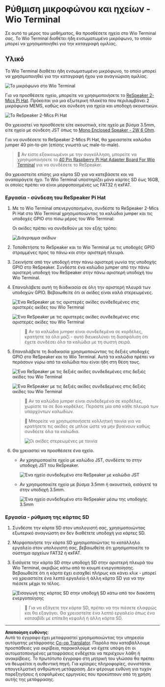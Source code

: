 <!--
CO_OP_TRANSLATOR_METADATA:
{
  "original_hash": "93d352de36526b8990e41dd538100324",
  "translation_date": "2025-08-27T20:34:50+00:00",
  "source_file": "6-consumer/lessons/1-speech-recognition/wio-terminal-microphone.md",
  "language_code": "el"
}
-->
# Ρύθμιση μικροφώνου και ηχείων - Wio Terminal

Σε αυτό το μέρος του μαθήματος, θα προσθέσετε ηχεία στο Wio Terminal σας. Το Wio Terminal διαθέτει ήδη ενσωματωμένο μικρόφωνο, το οποίο μπορεί να χρησιμοποιηθεί για την καταγραφή ομιλίας.

## Υλικό

Το Wio Terminal διαθέτει ήδη ενσωματωμένο μικρόφωνο, το οποίο μπορεί να χρησιμοποιηθεί για την καταγραφή ήχου για αναγνώριση ομιλίας.

![Το μικρόφωνο στο Wio Terminal](../../../../../translated_images/wio-mic.3f8c843dbe8ad917424037a93e3d25c62634add00a04dd8e091317b5a7a90088.el.png)

Για να προσθέσετε ηχείο, μπορείτε να χρησιμοποιήσετε το [ReSpeaker 2-Mics Pi Hat](https://www.seeedstudio.com/ReSpeaker-2-Mics-Pi-HAT.html). Πρόκειται για μια εξωτερική πλακέτα που περιλαμβάνει 2 μικρόφωνα MEMS, καθώς και σύνδεση για ηχείο και υποδοχή ακουστικών.

![Το ReSpeaker 2-Mics Pi Hat](../../../../../translated_images/respeaker.f5d19d1c6b14ab1676d24ac2764e64fac5339046ae07be8b45ce07633d61b79b.el.png)

Θα χρειαστεί να προσθέσετε είτε ακουστικά, είτε ηχείο με βύσμα 3.5mm, είτε ηχείο με σύνδεση JST όπως το [Mono Enclosed Speaker - 2W 6 Ohm](https://www.seeedstudio.com/Mono-Enclosed-Speaker-2W-6-Ohm-p-2832.html).

Για να συνδέσετε το ReSpeaker 2-Mics Pi Hat, θα χρειαστείτε καλώδια jumper 40 pin-to-pin (επίσης γνωστά ως male-to-male).

> 💁 Αν είστε εξοικειωμένοι με την συγκόλληση, μπορείτε να χρησιμοποιήσετε το [40 Pin Raspberry Pi Hat Adapter Board For Wio Terminal](https://www.seeedstudio.com/40-Pin-Raspberry-Pi-Hat-Adapter-Board-For-Wio-Terminal-p-4730.html) για να συνδέσετε το ReSpeaker.

Θα χρειαστείτε επίσης μια κάρτα SD για να κατεβάσετε και να αναπαράγετε ήχο. Το Wio Terminal υποστηρίζει μόνο κάρτες SD έως 16GB, οι οποίες πρέπει να είναι μορφοποιημένες ως FAT32 ή exFAT.

### Εργασία - σύνδεση του ReSpeaker Pi Hat

1. Με το Wio Terminal απενεργοποιημένο, συνδέστε το ReSpeaker 2-Mics Pi Hat στο Wio Terminal χρησιμοποιώντας τα καλώδια jumper και τις υποδοχές GPIO στο πίσω μέρος του Wio Terminal:

    Οι ακίδες πρέπει να συνδεθούν με τον εξής τρόπο:

    ![Διάγραμμα ακίδων](../../../../../translated_images/wio-respeaker-wiring-0.767f80aa6508103880d256cdf99ee7219e190db257c7261e4aec219759dc67b9.el.png)

1. Τοποθετήστε το ReSpeaker και το Wio Terminal με τις υποδοχές GPIO στραμμένες προς τα πάνω και στην αριστερή πλευρά.

1. Ξεκινήστε από την υποδοχή στην πάνω αριστερή γωνία της υποδοχής GPIO στο ReSpeaker. Συνδέστε ένα καλώδιο jumper από την πάνω αριστερή υποδοχή του ReSpeaker στην πάνω αριστερή υποδοχή του Wio Terminal.

1. Επαναλάβετε αυτή τη διαδικασία σε όλη την αριστερή πλευρά των υποδοχών GPIO. Βεβαιωθείτε ότι οι ακίδες είναι καλά στερεωμένες.

    ![Ένα ReSpeaker με τις αριστερές ακίδες συνδεδεμένες στις αριστερές ακίδες του Wio Terminal](../../../../../translated_images/wio-respeaker-wiring-1.8d894727f2ba24004824ee5e06b83b6d10952550003a3efb603182121521b0ef.el.png)

    ![Ένα ReSpeaker με τις αριστερές ακίδες συνδεδεμένες στις αριστερές ακίδες του Wio Terminal](../../../../../translated_images/wio-respeaker-wiring-2.329e1cbd306e754f8ffe56f9294794f4a8fa123860d76067a79e9ea385d1bf56.el.png)

    > 💁 Αν τα καλώδια jumper είναι συνδεδεμένα σε κορδέλες, κρατήστε τα όλα μαζί - αυτό διευκολύνει τη διασφάλιση ότι έχετε συνδέσει όλα τα καλώδια με τη σωστή σειρά.

1. Επαναλάβετε τη διαδικασία χρησιμοποιώντας τις δεξιές υποδοχές GPIO στο ReSpeaker και το Wio Terminal. Αυτά τα καλώδια πρέπει να περάσουν γύρω από τα καλώδια που είναι ήδη στη θέση τους.

    ![Ένα ReSpeaker με τις δεξιές ακίδες συνδεδεμένες στις δεξιές ακίδες του Wio Terminal](../../../../../translated_images/wio-respeaker-wiring-3.75b0be447e2fa9307a6a954f9ae8a71b77e39ada6a5ef1a059d341dc850fd90c.el.png)

    ![Ένα ReSpeaker με τις δεξιές ακίδες συνδεδεμένες στις δεξιές ακίδες του Wio Terminal](../../../../../translated_images/wio-respeaker-wiring-4.aa9cd434d8779437de720cba2719d83992413caed1b620b6148f6c8924889afb.el.png)

    > 💁 Αν τα καλώδια jumper είναι συνδεδεμένα σε κορδέλες, χωρίστε τα σε δύο κορδέλες. Περάστε μία από κάθε πλευρά των υπαρχόντων καλωδίων.

    > 💁 Μπορείτε να χρησιμοποιήσετε κολλητική ταινία για να κρατήσετε τις ακίδες σε μπλοκ ώστε να μην βγαίνουν καθώς συνδέετε όλα τα καλώδια.
    >
    > ![Οι ακίδες στερεωμένες με ταινία](../../../../../translated_images/wio-respeaker-wiring-5.af117c20acf622f3cd656ccd8f4053f8845d6aaa3af164d24cb7dbd54a4bb470.el.png)

1. Θα χρειαστεί να προσθέσετε ένα ηχείο.

    * Αν χρησιμοποιείτε ηχείο με καλώδιο JST, συνδέστε το στην υποδοχή JST του ReSpeaker.

      ![Ένα ηχείο συνδεδεμένο στο ReSpeaker με καλώδιο JST](../../../../../translated_images/respeaker-jst-speaker.a441d177809df9458041a2012dd336dbb22c00a5c9642647109d2940a50d6fcc.el.png)

    * Αν χρησιμοποιείτε ηχείο με βύσμα 3.5mm ή ακουστικά, εισάγετέ τα στην υποδοχή 3.5mm.

      ![Ένα ηχείο συνδεδεμένο στο ReSpeaker μέσω της υποδοχής 3.5mm](../../../../../translated_images/respeaker-35mm-speaker.ad79ef4f128c7751f0abf854869b6b779c90c12ae3e48909944a7e48aeee3c7e.el.png)

### Εργασία - ρύθμιση της κάρτας SD

1. Συνδέστε την κάρτα SD στον υπολογιστή σας, χρησιμοποιώντας εξωτερικό αναγνώστη αν δεν διαθέτετε υποδοχή για κάρτες SD.

1. Μορφοποιήστε την κάρτα SD χρησιμοποιώντας το κατάλληλο εργαλείο στον υπολογιστή σας, βεβαιωθείτε ότι χρησιμοποιείτε το σύστημα αρχείων FAT32 ή exFAT.

1. Εισάγετε την κάρτα SD στην υποδοχή SD στην αριστερή πλευρά του Wio Terminal, ακριβώς κάτω από το κουμπί ενεργοποίησης. Βεβαιωθείτε ότι η κάρτα έχει εισαχθεί πλήρως και κάνει κλικ - μπορεί να χρειαστείτε ένα λεπτό εργαλείο ή άλλη κάρτα SD για να την πιέσετε μέχρι το τέλος.

    ![Εισαγωγή της κάρτας SD στην υποδοχή SD κάτω από τον διακόπτη ενεργοποίησης](../../../../../translated_images/wio-sd-card.acdcbe322fa4ee7f8f9c8cc015b3263964bb26ab5c7e25b41747988cc5280d64.el.png)

    > 💁 Για να εξάγετε την κάρτα SD, πρέπει να την πιέσετε ελαφρώς και θα εξαγάγει. Θα χρειαστείτε ένα λεπτό εργαλείο όπως ένα κατσαβίδι με επίπεδη κεφαλή ή άλλη κάρτα SD.

---

**Αποποίηση ευθύνης**:  
Αυτό το έγγραφο έχει μεταφραστεί χρησιμοποιώντας την υπηρεσία αυτόματης μετάφρασης [Co-op Translator](https://github.com/Azure/co-op-translator). Παρόλο που καταβάλλουμε προσπάθειες για ακρίβεια, παρακαλούμε να έχετε υπόψη ότι οι αυτοματοποιημένες μεταφράσεις ενδέχεται να περιέχουν λάθη ή ανακρίβειες. Το πρωτότυπο έγγραφο στη μητρική του γλώσσα θα πρέπει να θεωρείται η αυθεντική πηγή. Για κρίσιμες πληροφορίες, συνιστάται επαγγελματική ανθρώπινη μετάφραση. Δεν φέρουμε ευθύνη για τυχόν παρεξηγήσεις ή εσφαλμένες ερμηνείες που προκύπτουν από τη χρήση αυτής της μετάφρασης.